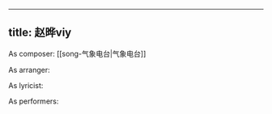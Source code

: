 
---
title: 赵晔viy
---
As composer: [[song-气象电台|气象电台]]

As arranger: 

As lyricist: 

As performers: 
